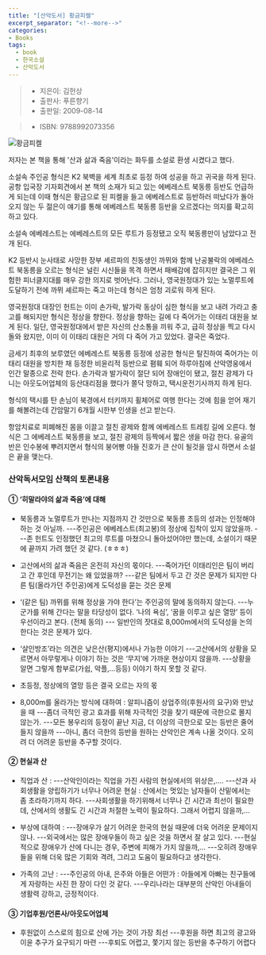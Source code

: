 ```yaml
---
title: "[산악도서] 황금피켈"
excerpt_separator: "<!--more-->"
categories:
- Books
tags:
  - book
  - 한국소설
  - 산악도서
---
```


> * 지은이: 김헌상
> * 출판사: 푸른향기
> * 출판일: 2009-08-14
<!--more-->
> * ISBN: 9788992073356

![황금피켈](/myblog/assets/img/books/황금피켈.jpg)

저자는 본 책을 통해 '산과 삶과 죽음'이라는 화두를 소설로 환생 시켰다고 했다.

소설속 주인공 형식은 K2 북벽을 세계 최초로 등정 하여 성공을 하고 귀국을 하게 된다. 공항 입국장 기자회견에서 본 책의 소재가 되고 있는 에베레스트 북동릉 등반도 언급하게 되는데 이때 형식은 황금으로 된 피켈을 들고 에베레스트로 등반하러 떠났다가 돌아오지 않는 두 젊은이 얘기를 통해 에베레스트 북동릉 등반을 오르겠다는 의지를 확고히 하고 있다.

소설속 에베레스트는 에베레스트의 모든 루트가 등정됐고 오직 북동릉만이 남았다고 전개 된다.

K2 등반시 눈사태로 사망한 장부 셰르파의 친동생인 까뮈와 함께 난공불락의 에베레스트 북동릉을 오르는 형식은 널린 시신들을 목격 하면서 패배감에 잡히지만 결국은 그 위험한 피너클지대를 매우 강한 의지로 벗어난다. 그러나, 영국원정대가 있는 노멀루트에 도달하기 전에 까뮈 셰르파는 죽고 마는데 형식은 엄청 괴로워 하게 된다.

영국원정대 대장인 헌트는 이미 손가락, 발가락 동상이 심한 형식을 보고 내려 가라고 충고를 해되지만 형식은 정상을 향한다. 정상을 향하는 길에 다 죽어가는 이태리 대원을 보게 된다. 일단, 영국원정대에서 받은 자신의 산소통을 끼워 주고, 급히 정상을 찍고 다시 돌와 왔지만, 이미 이 이태리 대원은 거의 다 죽어 가고 있었다. 결국은 죽었다.

금세기 최후의 보루였던 에베레스트 북동릉 등정에 성공한 형식은 탈진하여 죽어가는 이태리 대원을 방치한 채 등정한 비윤리적 등반으로 폄훼 되어 하루아침에 산악영웅에서 인간 말종으로 전락 한다.
손가락과 발가락이 절단 되어 장애인이 됐고, 절친 광제가 다니는 아웃도어업체의 등산대리점을 했다가 쫄닥 망하고, 택시운전기사까지 하게 된다.

형식의 택시를 탄 손님이 북경에서 터키까지 휠체어로 여행 한다는 것에 힘을 얻어 재기를 해볼려는데 간암말기 6개월 시한부 인생을 선고 받는다.

항암치료로 피폐해진 몸을 이끌고 절친 광제와 함께 에베레스트 트레킹 길에 오른다. 형식은 그 에베레스트 북동릉을 보고, 절친 광제의 등짝에서 짧은 생을 마감 한다. 유골의 반은 인수봉에 뿌려지면서 형식의 붕어빵 아들 진호가 큰 산이 될것을 암시 하면서 소설은 끝을 맺는다.


### 산악독서모임 산책의 토론내용
#### ① ‘히말라야의 삶과 죽음’에 대해
- 북동릉과 노멀루트가 만나는 지점까지 간 것만으로 북동릉 초등의 성과는 인정해야 하는 것 아닐까.
   ---주인공은 에베레스트(최고봉)의 정상에 집착이 있지 않았을까.
   ---존 헌트도 인정했던 최고의 루트를 마쳤으니 돌아섰어야만 했는데, 소설이기 때문에 끝까지 가려 했던 것 같다. (ㅎㅎㅎ)

- 고산에서의 삶과 죽음은 온전히 자신의 몫이다.
    ---죽어가던 이태리인은 팀이 버리고 간 후인데 무전기는 왜 있었을까?
    ---같은 팀에서 두고 간 것은 문제가 되지만 다른 팀(올라가던 주인공)에게 도덕성을 묻는 것은 문제

- ‘(같은 팀) 까뮈를 위해 정상을 가야 한다’는 주인공의 말에 동의하지 않는다.
   ---누군가를 위해 간다는 말을 타당성이 없다. ‘나의 욕심’, ‘꿈을 이루고 싶은 열망’ 등이 우선이라고 본다. (전체 동의)
   --- 일반인의 잣대로 8,000m에서의 도덕성을 논의한다는 것은 문제가 있다.

 - ‘살인방조’라는 의견은 낮은산(평지)에서나 가능한 이야기
    ---고산에서의 상황을 모르면서 아무렇게나 이야기 하는 것은 ‘무지’에 가까운 현상이지 않을까.
    ---상황을 알면 그렇게 함부로(가쉽, 악플,…등등) 이야기 하지 못할 것 같다.

- 초등정, 정상에의 열망 등은 결국 오르는 자의 몫

- 8,000m를 올라가는 방식에 대하여 : 알피니즘이 상업주의(후원사의 요구)와 만났을 때
   ---좀더 극적인 광고 효과를 위해 자극적인 것을 찾기 때문에 극한으로 몰지 않는가.
   ---모든 봉우리의 등정이 끝난 지금, 더 이상의 극한으로 모는 등반은 줄어들지 않을까
   ---아니, 좀더 극한의 등반을 원하는 산악인은 계속 나올 것이다. 오히려 더 어려운 등반을 추구할 것이다.

####  ② 현실과 산
- 직업과 산 :
   ---산악인이라는 직업을 가진 사람의 현실에서의 위상은,….
   ---산과 사회생활을 양립하기가 너무나 어려운 현실 : 산에서는 멋있는 남자들이 산밑에서는 좀 초라하기까지 하다.
   ---사회생활을 하기위해서 너무나 긴 시간과 최선이 필요한데, 산에서의 생활도 긴 시간과 처절한 노력이 필요하다. 그래서 어렵지 않을까,…

- 부상에 대하여 :
   ---장애우가 살기 어려운 한국의 현실 때문에 더욱 어려운 문제이지 않나.
   ---외국에서는 많은 장애우들이 하고 싶은 것을 하면서 잘 살고 있다.
   ---현실적으로 장애우가 산에 다니는 경우, 주변에 피해가 가지 않을까,…
   ---오히려 장애우들을 위해 더욱 많은 기회와 격려, 그리고 도움이 필요하다고 생각한다.

- 가족의 고난 :
    ---주인공의 아내, 은주와 아들은 어떤가 : 아들에게 아빠는 친구들에게 자랑하는 사진 한 장이 다인 것 같다.
    ---우리나라는 대부분의 산악인 아내들이 생활력 강하고, 긍정적이다.

####  ③ 기업후원/언론사/아웃도어업체
- 후원없이 스스로의 힘으로 산에 가는 것이 가장 최선
   ---후원을 하면 최고의 광고와 이윤 추구가 요구되기 마련
   ---후퇴도 어렵고, 쫓기지 않는 등반을 추구하기 어렵다
